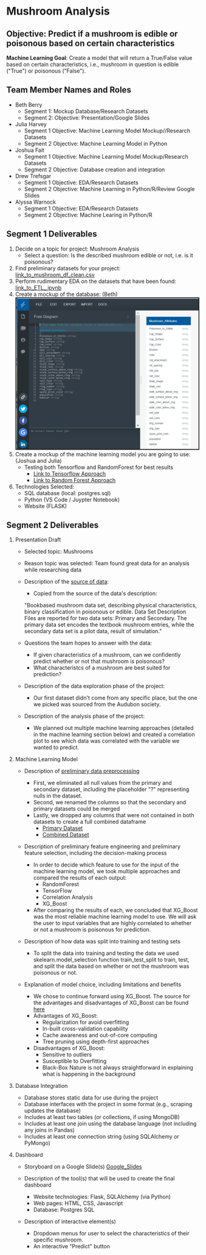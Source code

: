 # Mushroom Analysis
## **Objective:** Predict if a mushroom is edible or poisonous based on certain characteristics

**Machine Learning Goal**: Create a model that will return a True/False value based on certain characteristics, i.e., mushroom in question is edible ("True") or poisonous ("False").

## Team Member Names and Roles
- Beth Berry 
    * Segment 1: Mockup Database/Research Datasets
    * Segment 2: Objective: Presentation/Google Slides
- Julia Harvey
    * Segment 1 Objective: Machine Learning Model Mockup//Research Datasets
    * Segment 2 Objective: Machine Learning Model in Python 
- Joshua Fait
    * Segment 1 Objective: Machine Learning Model Mockup/Research Datasets
    * Segment 2 Objective: Database creation and integration
- Drew Trefsgar
    * Segment 1 Objective: EDA/Research Datasets
    * Segment 2 Objective: Machine Learning in Python/R/Review Google Slides
- Alyssa Warnock 
    * Segment 1 Objective: EDA/Research Datasets
    * Segment 2 Objective: Machine Learing in Python/R 

## Segment 1 Deliverables
1. Decide on a topic for project: Mushroom Analysis
    * Select a question: Is the described mushroom edible or not, i.e. is it poisonous?
2. Find preliminary datasets for your project: [link_to_mushroom_df_clean.csv](Resources/mushroom_df_clean.csv)
3. Perform rudimentary EDA on the datasets that have been found: [link_to_ETL_.ipynb](ETL%20.ipynb)
4. Create a mockup of the database: (Beth)<br/> <img src="static/images/Mushroom_data.PNG" width="490" border="2"/>
5. Create a mockup of the machine learning model you are going to use: (Joshua and Julia)
    * Testing both Tensorflow and RandomForest for best results
	    - [Link to Tensorflow Approach](Archive/machineLearning.ipynb)
	    - [Link to Random Forest Approach](Archive/RandomForest%20Machine%20Learning%20.ipynb)
6. Technologies Selected:
    * SQL database (local: postgres.sql)
    * Python (VS Code / Juypter Notebook)
    * Website (FLASK)

## Segment 2 Deliverables 
1. Presentation Draft     
    * Selected topic: Mushrooms
    * Reason topic was selected: Team found great data for an analysis while researching data
    * Description of the [source of data](https://github.com/ghattab/secondarydata):
        - Copied from the source of the data's description: 

        "Bookbased mushroom data set, describing physical characteristics, binary classification in poisonous or edible. Data Set Description Files are reported for two data sets: Primary and Secondary. The primary data set encodes the textbook mushroom entries, while the secondary data set is a pilot data, result of simulation." 

    * Questions the team hopes to answer with the data:
        - If given characteristics of a mushroom, can we confidently predict whether or not that mushroom is poisonous? 
        - What characteristcs of a mushroom are best suited for prediction?

    * Description of the data exploration phase of the project:
        - Our first dataset didn't come from any specific place, but the one we picked was sourced from the Audubon society.

    * Description of the analysis phase of the project:
        - We planned out multiple machine learning approaches (detailed in the machine learning section below) and created a correlation plot to see which data was correlated with the variable we wanted to predict.

2. Machine Learning Model 
    * Description of [preliminary data preprocessing](https://github.com/awar2170/Team1_FinalProject/blob/main/ETL%20.ipynb)
        - First, we eliminated all null values from the primary and secondary dataset, including the placeholder "?" representing nulls in the dataset. 
        - Second, we renamed the columns so that the secondary and primary datasets could be merged 
        - Lastly, we dropped any columns that were not contained in both datasets to create a full combined dataframe
            - [Primary Dataset](https://github.com/awar2170/Team1_FinalProject/blob/main/Resources/mushrooms_df_clean.csv)
            - [Combined Dataset](https://github.com/awar2170/Team1_FinalProject/blob/main/Resources/mushrooms_combined_df_clean.csv)

    * Description of preliminary feature engineering and preliminary feature selection, including the decision-making process
        - In order to decide which feature to use for the input of the machine learning model, we took multiple approaches and compared the results of each output: 
            - RandomForest
            - TensorFlow
            - Correlation Analysis 
            - XG_Boost
        - After comparing the results of each, we concluded that XG_Boost was the most reliable machine learning model to use.  We will ask the user to input variables that are highly correlated to whether or not a mushroom is poisonous for prediction. 
    
    * Description of how data was split into training and testing sets
        - To split the data into training and testing the data we used skelearn.model_selection function train_test_split to train, test, and split the data based on whether or not the mushroom was poisonous or not.
    
    * Explanation of model choice, including limitations and benefits
        - We chose to continue forward using XG_Boost.  The source for the advantages and disadvantages of XG_Boost can be found [here](https://www.youtube.com/watch?v=lUnoC7n87Kc)  
        - Advantages of XG_Boost: 
            - Regularization for avoid overfitting 
            - In-built cross-validation capability 
            - Cache awareness and out-of-core computing 
            - Tree pruning using depth-first approaches
        - Disadvantages of XG_Boost:
            - Sensitive to outliers 
            - Susceptible to Overfitting
            - Black-Box Nature is not always straightforward in explaining what is happening in the background

3. Database Integration 
    * Database stores static data for use during the project
    * Database interfaces with the project in some format (e.g., scraping updates the database)
    * Includes at least two tables (or collections, if using MongoDB)
    * Includes at least one join using the database language (not including any joins in Pandas)
    * Includes at least one connection string (using SQLAlchemy or PyMongo)

4. Dashboard
    * Storyboard on a Google Slide(s) [Google_Slides](https://docs.google.com/presentation/d/12lNlyuxWgLuAV3Top4ni89GIcjQz9xi5oPzYISy7Gzc/edit?usp=sharing)
    * Description of the tool(s) that will be used to create the final dashboard
        - Website technologies: Flask, SQLAlchemy (via Python)
        - Web pages: HTML, CSS, Javascript
        - Database: Postgres SQL

    * Description of interactive element(s)
        - Dropdown menus for user to select the characteristics of their specific mushroom. 
        - An interactive "Predict" button 
